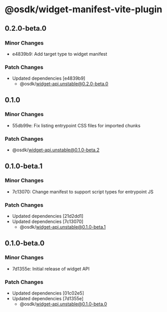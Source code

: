# @osdk/widget-manifest-vite-plugin

## 0.2.0-beta.0

### Minor Changes

- e4839b9: Add target type to widget manifest

### Patch Changes

- Updated dependencies [e4839b9]
  - @osdk/widget-api.unstable@0.2.0-beta.0

## 0.1.0

### Minor Changes

- 55db99e: Fix listing entrypoint CSS files for imported chunks

### Patch Changes

- @osdk/widget-api.unstable@0.1.0-beta.2

## 0.1.0-beta.1

### Minor Changes

- 7c13070: Change manifest to support script types for entrypoint JS

### Patch Changes

- Updated dependencies [21d2dd1]
- Updated dependencies [7c13070]
  - @osdk/widget-api.unstable@0.1.0-beta.1

## 0.1.0-beta.0

### Minor Changes

- 7d1355e: Initial release of widget API

### Patch Changes

- Updated dependencies [01c02e5]
- Updated dependencies [7d1355e]
  - @osdk/widget-api.unstable@0.1.0-beta.0
